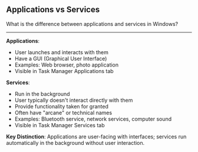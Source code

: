 ## Applications vs Services

What is the difference between applications and services in Windows?

---

**Applications**:
- User launches and interacts with them
- Have a GUI (Graphical User Interface)
- Examples: Web browser, photo application
- Visible in Task Manager Applications tab

**Services**:
- Run in the background
- User typically doesn't interact directly with them
- Provide functionality taken for granted
- Often have "arcane" or technical names
- Examples: Bluetooth service, network services, computer sound
- Visible in Task Manager Services tab

**Key Distinction**: Applications are user-facing with interfaces; services run automatically in the background without user interaction.

